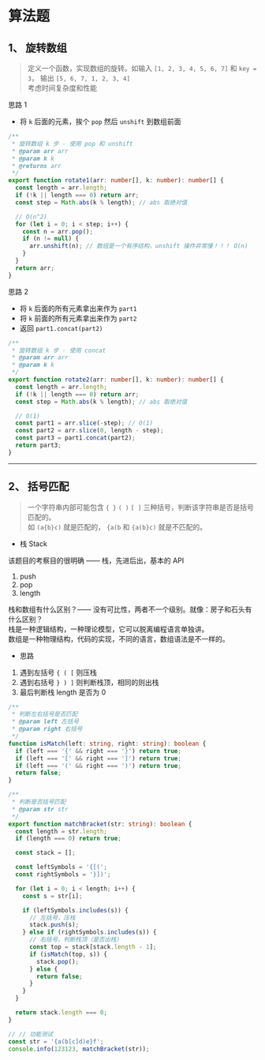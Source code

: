# 算法题

## 1、 旋转数组

> 定义一个函数，实现数组的旋转。如输入 `[1, 2, 3, 4, 5, 6, 7]` 和 `key = 3`， 输出 `[5, 6, 7, 1, 2, 3, 4]`<br> 考虑时间复杂度和性能

思路 1

- 将 `k` 后面的元素，挨个 `pop` 然后 `unshift` 到数组前面

```ts
/**
 * 旋转数组 k 步 - 使用 pop 和 unshift
 * @param arr arr
 * @param k k
 * @returns arr
 */
export function rotate1(arr: number[], k: number): number[] {
  const length = arr.length;
  if (!k || length === 0) return arr;
  const step = Math.abs(k % length); // abs 取绝对值

  // O(n^2)
  for (let i = 0; i < step; i++) {
    const n = arr.pop();
    if (n != null) {
      arr.unshift(n); // 数组是一个有序结构，unshift 操作非常慢！！！ O(n)
    }
  }
  return arr;
}
```

思路 2

- 将 `k` 后面的所有元素拿出来作为 `part1`
- 将 `k` 前面的所有元素拿出来作为 `part2`
- 返回 `part1.concat(part2)`

```ts
/**
 * 旋转数组 k 步 - 使用 concat
 * @param arr arr
 * @param k k
 */
export function rotate2(arr: number[], k: number): number[] {
  const length = arr.length;
  if (!k || length === 0) return arr;
  const step = Math.abs(k % length); // abs 取绝对值

  // O(1)
  const part1 = arr.slice(-step); // O(1)
  const part2 = arr.slice(0, length - step);
  const part3 = part1.concat(part2);
  return part3;
}
```

---

## 2、 括号匹配

> 一个字符串内部可能包含 `{ }` `( )` `[ ]` 三种括号，判断该字符串是否是括号匹配的。<br>
> 如 `(a{b}c)` 就是匹配的， `{a(b` 和 `{a(b}c)` 就是不匹配的。

- 栈 Stack

该题目的考察目的很明确 —— 栈，先进后出，基本的 API

1. push
2. pop
3. length

栈和数组有什么区别？—— 没有可比性，两者不一个级别。就像：房子和石头有什么区别？<br>
栈是一种逻辑结构，一种理论模型，它可以脱离编程语言单独讲。<br>
数组是一种物理结构，代码的实现，不同的语言，数组语法是不一样的。

- 思路

1.  遇到左括号 `{ ( [` 则压栈
2.  遇到右括号 `} ) ]` 则判断栈顶，相同的则出栈
3.  最后判断栈 length 是否为 0

```ts
/**
 * 判断左右括号是否匹配
 * @param left 左括号
 * @param right 右括号
 */
function isMatch(left: string, right: string): boolean {
  if (left === '{' && right === '}') return true;
  if (left === '[' && right === ']') return true;
  if (left === '(' && right === ')') return true;
  return false;
}

/**
 * 判断是否括号匹配
 * @param str str
 */
export function matchBracket(str: string): boolean {
  const length = str.length;
  if (length === 0) return true;

  const stack = [];

  const leftSymbols = '{[(';
  const rightSymbols = '}])';

  for (let i = 0; i < length; i++) {
    const s = str[i];

    if (leftSymbols.includes(s)) {
      // 左括号，压栈
      stack.push(s);
    } else if (rightSymbols.includes(s)) {
      // 右括号，判断栈顶（是否出栈）
      const top = stack[stack.length - 1];
      if (isMatch(top, s)) {
        stack.pop();
      } else {
        return false;
      }
    }
  }

  return stack.length === 0;
}

// // 功能测试
const str = '{a(b[c]d)e}f';
console.info(123123, matchBracket(str));
```
